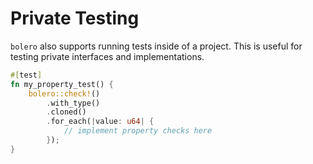 # Private Testing

`bolero` also supports running tests inside of a project. This is useful for testing private interfaces and implementations.

```rust
#[test]
fn my_property_test() {
    bolero::check!()
        .with_type()
        .cloned()
        .for_each(|value: u64| {
            // implement property checks here
        });
}
```

